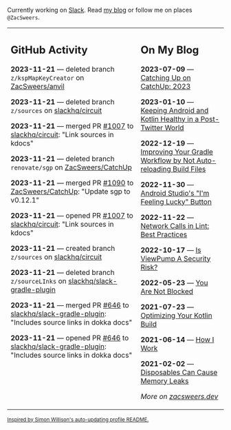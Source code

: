 Currently working on [Slack](https://slack.com/). Read [my blog](https://zacsweers.dev/) or follow me on places `@ZacSweers`.

<table><tr><td valign="top" width="60%">

## GitHub Activity
<!-- githubActivity starts -->
**2023-11-21** — deleted branch `z/kspMapKeyCreator` on [ZacSweers/anvil](https://github.com/ZacSweers/anvil)

**2023-11-21** — deleted branch `z/sources` on [slackhq/circuit](https://github.com/slackhq/circuit)

**2023-11-21** — merged PR [#1007](https://github.com/slackhq/circuit/pull/1007) to [slackhq/circuit](https://github.com/slackhq/circuit): "Link sources in kdocs"

**2023-11-21** — deleted branch `renovate/sgp` on [ZacSweers/CatchUp](https://github.com/ZacSweers/CatchUp)

**2023-11-21** — merged PR [#1090](https://github.com/ZacSweers/CatchUp/pull/1090) to [ZacSweers/CatchUp](https://github.com/ZacSweers/CatchUp): "Update sgp to v0.12.1"

**2023-11-21** — opened PR [#1007](https://github.com/slackhq/circuit/pull/1007) to [slackhq/circuit](https://github.com/slackhq/circuit): "Link sources in kdocs"

**2023-11-21** — created branch `z/sources` on [slackhq/circuit](https://github.com/slackhq/circuit)

**2023-11-21** — deleted branch `z/sourceLInks` on [slackhq/slack-gradle-plugin](https://github.com/slackhq/slack-gradle-plugin)

**2023-11-21** — merged PR [#646](https://github.com/slackhq/slack-gradle-plugin/pull/646) to [slackhq/slack-gradle-plugin](https://github.com/slackhq/slack-gradle-plugin): "Includes source links in dokka docs"

**2023-11-21** — opened PR [#646](https://github.com/slackhq/slack-gradle-plugin/pull/646) to [slackhq/slack-gradle-plugin](https://github.com/slackhq/slack-gradle-plugin): "Includes source links in dokka docs"
<!-- githubActivity ends -->
</td><td valign="top" width="40%">

## On My Blog
<!-- blog starts -->
**2023-07-09** — [Catching Up on CatchUp: 2023](https://www.zacsweers.dev/catching-up-on-catchup-2023/)

**2023-01-10** — [Keeping Android and Kotlin Healthy in a Post-Twitter World](https://www.zacsweers.dev/keeping-android-healthy/)

**2022-12-19** — [Improving Your Gradle Workflow by Not Auto-reloading Build Files](https://www.zacsweers.dev/improving-your-workflow-by-not-auto-reloading-build-files/)

**2022-11-30** — [Android Studio's "I'm Feeling Lucky" Button](https://www.zacsweers.dev/android-studios-im-feeling-lucky-button/)

**2022-11-22** — [Network Calls in Lint: Best Practices](https://www.zacsweers.dev/network-calls-in-lint-best-practices/)

**2022-10-17** — [Is ViewPump A Security Risk?](https://www.zacsweers.dev/is-viewpump-a-security-risk/)

**2022-05-23** — [You Are Not Blocked](https://www.zacsweers.dev/you-are-not-blocked/)

**2021-07-23** — [Optimizing Your Kotlin Build](https://www.zacsweers.dev/optimizing-your-kotlin-build/)

**2021-06-14** — [How I Work](https://www.zacsweers.dev/how-i-work/)

**2021-02-02** — [Disposables Can Cause Memory Leaks](https://www.zacsweers.dev/disposables-can-cause-memory-leaks/)
<!-- blog ends -->
_More on [zacsweers.dev](https://zacsweers.dev/)_
</td></tr></table>

<sub><a href="https://simonwillison.net/2020/Jul/10/self-updating-profile-readme/">Inspired by Simon Willison's auto-updating profile README.</a></sub>